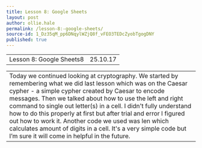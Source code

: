 ```yaml
---
title: Lesson 8: Google Sheets
layout: post
author: ollie.hale
permalink: /lesson-8:-google-sheets/
source-id: 1_Dz35qM_pp6DNqylWZjQ8f_vFEO3TEDcZyobTgogDNY
published: true
---
```

<table>
  <tr>
    <td>Lesson 8: Google Sheets8</td>
    <td>25.10.17</td>
  </tr>
</table>


<table>
  <tr>
    <td>Today we continued looking at cryptography. We started by remembering what we did last lesson which was on the Caesar cypher - a simple cypher created by Caesar to encode messages. Then we talked about how to use the left and right command to single out letter(s) in a cell. I didn't fully understand how to do this properly at first but after trial and error I figured out how to work it. Another code we used was len which calculates amount of digits in a cell. It's a very simple code but I’m sure it will come in helpful in the future.</td>
  </tr>
</table>


